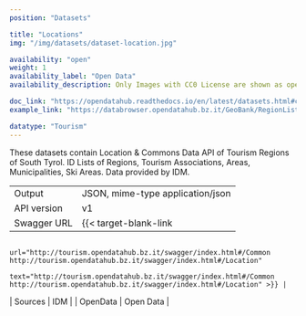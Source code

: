 ```yaml
---
position: "Datasets"

title: "Locations"
img: "/img/datasets/dataset-location.jpg"

availability: "open"
weight: 1
availability_label: "Open Data"
availability_description: Only Images with CC0 License are shown as open data.

doc_link: "https://opendatahub.readthedocs.io/en/latest/datasets.html#common-dataset"
example_link: "https://databrowser.opendatahub.bz.it/GeoBank/RegionList"

datatype: "Tourism"
---
```


These datasets contain Location & Commons Data API of Tourism Regions of South Tyrol. ID Lists of Regions, Tourism Associations, Areas, Municipalities, Ski Areas.
Data provided by IDM.

|             |                                                                                                                           |
| :---------- | ------------------------------------------------------------------------------------------------------------------------- |
| Output      | JSON, mime-type application/json                                                                                          |
| API version | v1                                                                                                                        |
| Swagger URL | {{< target-blank-link
                        url="http://tourism.opendatahub.bz.it/swagger/index.html#/Common http://tourism.opendatahub.bz.it/swagger/index.html#/Location"
                        text="http://tourism.opendatahub.bz.it/swagger/index.html#/Common http://tourism.opendatahub.bz.it/swagger/index.html#/Location" >}} |
| Sources     | IDM                                                                                                                       |
| OpenData    | Open Data                                                      |
